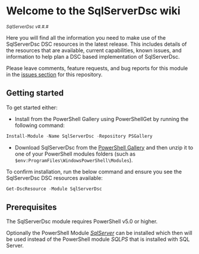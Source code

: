 # Welcome to the SqlServerDsc wiki

<sup>*SqlServerDsc v#.#.#*</sup>

Here you will find all the information you need to make use of the SqlServerDsc
DSC resources in the latest release. This includes details of the resources
that are available, current capabilities, known issues, and information to
help plan a DSC based implementation of SqlServerDsc.

Please leave comments, feature requests, and bug reports for this module in
the [issues section](https://github.com/dsccommunity/SqlServerDsc/issues)
for this repository.

## Getting started

To get started either:

- Install from the PowerShell Gallery using PowerShellGet by running the
  following command:

```powershell
Install-Module -Name SqlServerDsc -Repository PSGallery
```

- Download SqlServerDsc from the [PowerShell Gallery](https://www.powershellgallery.com/packages/SqlServerDsc)
  and then unzip it to one of your PowerShell modules folders (such as
  `$env:ProgramFiles\WindowsPowerShell\Modules`).

To confirm installation, run the below command and ensure you see the SqlServerDsc
DSC resources available:

```powershell
Get-DscResource -Module SqlServerDsc
```

## Prerequisites

The SqlServerDsc module requires PowerShell v5.0 or higher.

Optionally the PowerShell Module [_SqlServer_](https://www.powershellgallery.com/packages/SqlServer)
can be installed which then will be used instead of the PowerShell module
_SQLPS_ that is installed with SQL Server.
